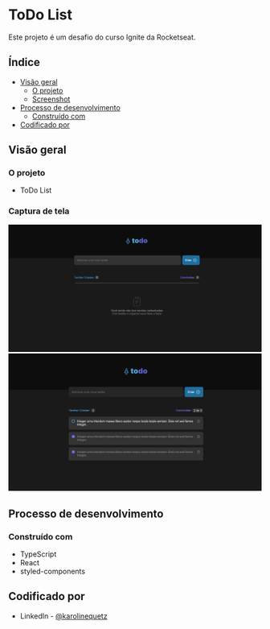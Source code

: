 #  ToDo List

Este projeto é um desafio do curso Ignite da Rocketseat.

## Índice

- [Visão geral](#visão-geral)
  - [O projeto](#o-projeto)
  - [Screenshot](#screenshot)
- [Processo de desenvolvimento](#desenvolvimento-processo)
  - [Construído com](#construído-com)
- [Codificado por](#coded-by)

## Visão geral

### O projeto

- ToDo List

### Captura de tela

![](./todo.png)
![](./todo1.png)

## Processo de desenvolvimento

### Construído com

- TypeScript
- React
- styled-components

## Codificado por

- LinkedIn - [@karolinequetz](https://www.linkedin.com/in/karolinequetz)

